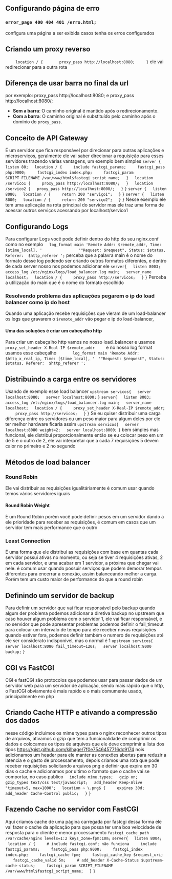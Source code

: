 ## Configurando página de erro
### `error_page 400 404 401 /erro.html;`
configura uma página a ser exibida casos tenha os erros configurados

## Criando um proxy reverso
        `location / {`
            `proxy_pass http://localhost:8080;`
        `}`
ele vai redirecionar para a outra rota

## Diferença de usar barra no final da url
por exemplo: proxy_pass http://localhost:8080; e proxy_pass http://localhost:8080/;
- **Sem a barra**: O caminho original é mantido após o redirecionamento.
- **Com a barra**: O caminho original é substituído pelo caminho após o domínio do `proxy_pass`.


## Conceito de API Gateway
É um servidor que fica responsável por direcionar para outras aplicações e microserviços, geralmente ele vai saber direcionar a requisição para esses servidores trazendo várias vantagens, um exemplo bem simples
`server {`
    `listen 80;`
    `location / {`
        `include fastcgi_params;`
        `fastcgi_pass php:9000;`
        `fastcgi_index index.php;`
        `fastcgi_param SCRIPT_FILENAME /var/www/html$fastcgi_script_name;`
    `}`
    `location /servico1 {`
        `proxy_pass http://localhost:8080/;`
    `}`
    `location /servico2 {`
    `proxy_pass http://localhost:8000/;`
    `}`
`}`
`server {`
    `listen 8080;`
    `location / {`
        `return 200 "serviço1";`
    `}`
`}`
`server {`
    `listen 8000;`
    `location / {`
        `return 200 "serviço2";`
    `}`
`}`
Nesse exemplo ele tem uma aplicação na rota principal do servidor mas ele traz uma forma de acessar outros serviços acessando por localhost/servico1

## Configurando Logs
Para configurar Logs você pode definir dentro do http do seu nginx.conf como no exemplo 
    `log_format main 'Remote Addr: $remote_addr, Time: [$time_local], '`
                            `'"Request: $request", Status: $status, Referer:  $http_referer ';`
perceba que a palavra main é o nome do formato desse log podendo ser criando outros formatos diferentes, e dentro de cada server nosso nos podemos adicionar ele 
`server{`
    `listen 8003;`
    `access_log /etc/nginx/logs/load_balancer.log main;`
    `server_name localhost;`
    `location / {`
        `proxy_pass http://servicos;`
    `}`
`}`
Perceba a utilização do main que é o nome do formato escolhido
### Resolvendo problema das aplicações pegarem o ip do load balancer como ip do host
Quando uma aplicação recebe requisições que vieram de um load-balancer os logs que gravarem o `$remote_addr` vão pegar o ip do load-balancer,
#### Uma das soluções é criar um cabeçalho http
Para criar um cabeçalho http vamos no nosso load_balancer e usamos
        `proxy_set_header X-Real-IP $remote_addr`
        e no nosso log format usamos esse cabeçalho
            `log_format main 'Remote Addr: $http_x_real_ip, Time: [$time_local], '`
  `'"Request: $request", Status: $status, Referer:  $http_referer ';`

## Distribuindo a carga entre os servidores
Usando de exemplo esse load balancer
`upstream servicos{`
    `server localhost:8080;`
    `server localhost:8000;`
`}`
`server{`
    `listen 8003;`
    `access_log /etc/nginx/logs/load_balancer.log main;`
    `server_name localhost;`
    `location / {`
        `proxy_set_header X-Real-IP $remote_addr;`
        `proxy_pass http://servicos;`
    `}`
`}`
Se eu quiser distribuir uma carga diferença entre os servidores ou um peso maior para algum deles por ele ter melhor hardware ficaria assim
`upstream servicos{`
    `server localhost:8080 weight=2;`
    `server localhost:8000;`
`}`
bem simples mas funcional, ele distribui proporcionalmente então se eu colocar peso em um de 5 e o outro de 2, ele vai interpretar que a cada 7 requisições 5 devem caior no primeiro e 2 no segundo 

## Métodos de load balancer

### Round Robin
Ele vai distribuir as requisições igualitáriamente é comum usar quando temos vários servidores iguais 
#### Round Robin Weight
É um Round Robin porém você pode definir pesos em um servidor dando a ele prioridade para receber as requisições, é comum em casos que um servidor tem mais performance que o outro

### Least Connection
É uma forma que ele distribui as requisições com base em quantas cada servidor possui ativas no momento, ou seja se tiver 4 requisições ativas, 2 em cada servidor, e uma acabar em 1 servidor, a próxima que chegar vai nele. é comum usar quando possuir serviços que podem demorar tempos diferentes para encerrar a conexão, assim balanceando melhor a carga. Porém tem um custo maior de performance do que a round robin

## Definindo um servidor de backup
Para definir um servidor que vai ficar responsável pelo backup quando algum der problema podemos adicionar a diretiva backup no upstream que caso houver algum problema com o servidor 1, ele vai ficar responsável, e no servidor que pode apresentar problemas podemos definir o fail_timeout para colocar um intervalo de tempo para ele receber novas requisições quando estiver fora, podemos definir também o numero de requisições até ele ser considerato indisponível, mas o normal é 1
`upstream servicos{`
    `server localhost:8080 fail_timeout=120s;`
    `server localhost:8000 backup;`
`}`

## CGI vs FastCGI
CGI e fastCGI são protocolos que podemos usar para passar dados de um servidor web para um servidor de aplicação, sendo mais rápido que o http, o FastCGI obviamente é mais rapído e o mais comumente usado, principalmente em php

## Criando Cache HTTP e ativando a compressão dos dados
nesse código incluimos os mime types para o nginx reconhecer outros tipos de arquivos, ativamos o gzip que tem a funcionalidade de comprimir os dados e colocamos os tipos de arquivos que ele deve comprimir a lista dos tipos
<https://gist.github.com/kilhage/7f0e7546457716dc9174>
nois adicionamos um header para ele manter as conexões abertas para reduzir a latencia e o gasto de processamento, depois criamos uma rota que pode receber requisições solicitando arquivos png e definir que expira em 30 dias o cache e adicionamos por ultimo o formato que o cache vai se comportar, no caso publico
    `include mime.types;`
    `gzip on;`
    `gzip_types text/css text/javascript;`
    `add_header Keep-Alive "timeout=5, max=1000";`
    `location ~ \.png$ {`
        `expires 30d;`
        `add_header Cache-Control public;`
    `}` 
`}`

## Fazendo Cache no servidor com FastCGI
Aqui criamos cache de uma página carregada por fastcgi dessa forma ele vai fazer o cache da aplicação para que possa ter uma boa velocidade de resposta para o cliente e menor processamento
`fastcgi_cache_path /var/cache/nginx levels=1:2 keys_zone=fpm:10m;`
`server{`
    `listen 8004;`
    `location / {`
        `# include fastcgi.conf; não funciona`
        `include fastcgi_params;`
        `fastcgi_pass php:9000;`
        `fastcgi_index index.php;`
        `fastcgi_cache fpm;`
        `fastcgi_cache_key $request_uri;`
        `fastcgi_cache_valid 5m;`
        `# add_header X-Cache-Status $upstream-cache-status;`
        `fastcgi_param SCRIPT_FILENAME /var/www/html$fastcgi_script_name;`
    `}`
`}`
